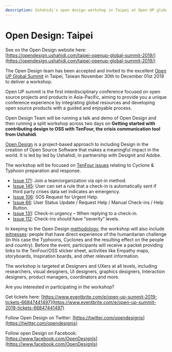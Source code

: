 ```yaml
---
description: Ushahidi's open design workshop in Taipei at Open UP global summit 2019
---
```


# Open Design: Taipei

See on the Open Design website here: [https://opendesign.ushahidi.com/taipei-openup-global-summit-2019/](https://opendesign.ushahidi.com/taipei-openup-global-summit-2019/)

The Open Design team has been accepted and invited to the excellent [Open UP Global Summit](https://www.openup.global/) in Taipei, Taiwan November 30th to December 01st 2019 to deliver a workshop.

Open UP summit is the first interdisciplinary conference focused on open source projects and products in Asia-Pacific, aiming to provide you a unique conference experience by integrating global resources and developing open source products with a guided and enjoyable process.

Open Design Team will be running a talk and demo of Open Design and then running a split workshop across two days on **Getting started with contributing design to OSS with TenFour, the crisis communication tool from Ushahidi**.

[Open Design](https://opendesign.ushahidi.com/design-should-be-open-for-all/) is a project-based approach to including Design in the creation of Open Source Software that makes a meaningful impact in the world. It is led by led by Ushahidi, in partnership with Designit and Adobe.

The workshop will be focused on [TenFour issues](https://github.com/ushahidi/tenfour/issues) relating to Cyclone & Typhoon preparation and response.

* [Issue 171](https://github.com/ushahidi/tenfour/issues/171): Join a team/organization via opt-in method.
* [Issue 145](https://github.com/ushahidi/tenfour/issues/145): User can set a rule that a check-in is automatically sent if third party crises data set indicates an emergency.
* [Issue 106](https://github.com/ushahidi/tenfour/issues/106): SOS Request for Urgent Help.
* [Issue 66](https://github.com/ushahidi/tenfour/issues/66): User Status Update / Request Help / Manual Check-ins / Help Button.
* [Issue 131](https://github.com/ushahidi/tenfour/issues/131): Check-in urgency – When replying to a check-in.
* [Issue 112](https://github.com/ushahidi/tenfour/issues/112): Check-ins should have “severity” levels.

In keeping to the Open Design [methodology](https://opendesign.ushahidi.com/methodology/), the workshop will also include [witnesses](https://opendesign.ushahidi.com/methodology/): people that have direct experience of the humanitarian challenge \(in this case the Typhoons, Cyclones and the resulting effect on the people and country\). Before the event, participants will receive a packet providing links to the TenFour/OSS sticker sheet, activities like Empathy maps, storyboards, Inspiration boards, and other relevant information.

The workshop is targeted at Designers and UXers at all levels, including researchers, visual designers, UI designers, graphics designers, Interaction designers, product managers, coordinators and more.

Are you interested in participating in the workshop?

Get tickets here: [https://www.eventbrite.com/e/open-up-summit-2019-tickets-66847441497](https://www.eventbrite.com/e/open-up-summit-2019-tickets-66847441497)

Follow Open Design on Twitter: [https://twitter.com/opendesignis](https://twitter.com/opendesignis)

Follow open Design on Facebook: [https://www.facebook.com/OpenDesignIs](https://www.facebook.com/OpenDesignIs)

